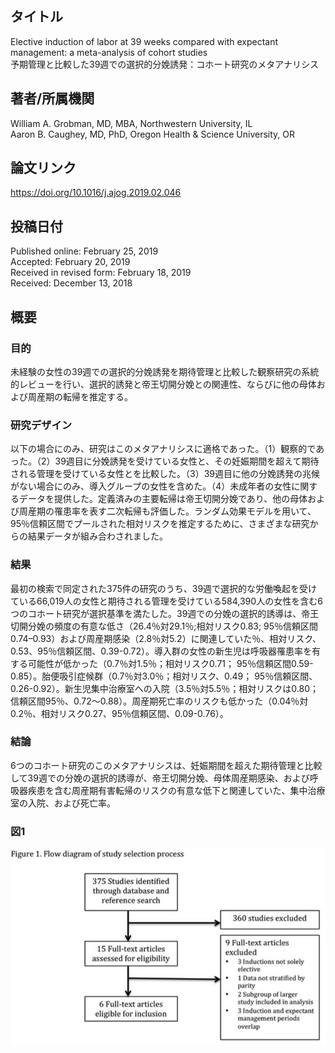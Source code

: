 ## タイトル
Elective induction of labor at 39 weeks compared with expectant management: a meta-analysis of cohort studies  
予期管理と比較した39週での選択的分娩誘発：コホート研究のメタアナリシス

## 著者/所属機関
William A. Grobman, MD, MBA, Northwestern University, IL  
Aaron B. Caughey, MD, PhD, Oregon Health & Science University, OR

## 論文リンク
https://doi.org/10.1016/j.ajog.2019.02.046

## 投稿日付
Published online: February 25, 2019  
Accepted: February 20, 2019  
Received in revised form: February 18, 2019  
Received: December 13, 2018

## 概要
### 目的
未経験の女性の39週での選択的分娩誘発を期待管理と比較した観察研究の系統的レビューを行い、選択的誘発と帝王切開分娩との関連性、ならびに他の母体および周産期の転帰を推定する。

### 研究デザイン
以下の場合にのみ、研究はこのメタアナリシスに適格であった。（1）観察的であった。（2）39週目に分娩誘発を受けている女性と、その妊娠期間を超えて期待される管理を受けている女性とを比較した。（3）39週目に他の分娩誘発の兆候がない場合にのみ、導入グループの女性を含めた。（4）未成年者の女性に関するデータを提供した。定義済みの主要転帰は帝王切開分娩であり、他の母体および周産期の罹患率を表す二次転帰も評価した。ランダム効果モデルを用いて、95％信頼区間でプールされた相対リスクを推定するために、さまざまな研究からの結果データが組み合わされました。

### 結果
最初の検索で同定された375件の研究のうち、39週で選択的な労働喚起を受けている66,019人の女性と期待される管理を受けている584,390人の女性を含む6つのコホート研究が選択基準を満たした。39週での分娩の選択的誘導は、帝王切開分娩の頻度の有意な低さ（26.4％対29.1％;相対リスク0.83; 95％信頼区間0.74–0.93）および周産期感染（2.8％対5.2）に関連していた％、相対リスク、0.53、95％信頼区間、0.39-0.72）。導入群の女性の新生児は呼吸器罹患率を有する可能性が低かった（0.7％対1.5％；相対リスク0.71； 95％信頼区間0.59-0.85）。胎便吸引症候群（0.7％対3.0％；相対リスク、0.49； 95％信頼区間、0.26-0.92）。新生児集中治療室への入院（3.5％対5.5％；相対リスクは0.80；信頼区間95％、0.72〜0.88）。周産期死亡率のリスクも低かった（0.04％対0.2％、相対リスク0.27、95％信頼区間、0.09-0.76）。

### 結論
6つのコホート研究のこのメタアナリシスは、妊娠期間を超えた期待管理と比較して39週での分娩の選択的誘導が、帝王切開分娩、母体周産期感染、および呼吸器疾患を含む周産期有害転帰のリスクの有意な低下と関連していた、集中治療室の入院、および死亡率。

### 図1
![Figure.1](Elective_fig1.jpg)

